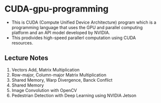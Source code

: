 # CUDA-gpu-programming
- This is CUDA (Compute Unified Device Architecture) program which is a programming language that uses the GPU and parallel computing platform and an API model developed by NVIDIA.
- This prodivides high-speed parallerl computation using CUDA resources.

## Lecture Notes
01. Vectors Add, Matrix Multiplication
02. Row-major, Column-major Matrix Multiplication
03. Shared Memory, Warp Divergence, Banck Conflict
04. Shared Memory
05. Image Convolution with OpenCV
06. Pedestrian Detection with Deep Learning using NVIDIA Jetson
